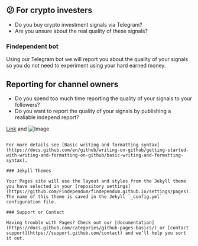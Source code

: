 ## :confused: For crypto investers
 - Do you buy crypto investment signals via Telegram?
 - Are you unsure about the real quality of these signals?
 
### Findependent bot
 Using our Telegram bot we will report you about the quality of your signals so you do not need to experiment using your hard earned money.
 
## Reporting for channel owners
- Do you spend too much time reporting the quality of your signals to your followers?
- Do you want to report the quality of your signals by publishing a realiable independ report?

[Link](url) and ![Image](src)
```

For more details see [Basic writing and formatting syntax](https://docs.github.com/en/github/writing-on-github/getting-started-with-writing-and-formatting-on-github/basic-writing-and-formatting-syntax).

### Jekyll Themes

Your Pages site will use the layout and styles from the Jekyll theme you have selected in your [repository settings](https://github.com/Findependum/findependum.github.io/settings/pages). The name of this theme is saved in the Jekyll `_config.yml` configuration file.

### Support or Contact

Having trouble with Pages? Check out our [documentation](https://docs.github.com/categories/github-pages-basics/) or [contact support](https://support.github.com/contact) and we’ll help you sort it out.
